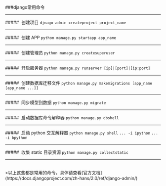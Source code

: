 ###django常用命令

------------


#####&nbsp; 创建项目
`djnago-admin createproject project_name`

------------


#####&nbsp; 创建 APP
`python manage.py startapp app_name`

------------

#####&nbsp; 创建管理员
`python manage.py createsuperuser`

------------

#####&nbsp; 开启服务器
`python manage.py runserver [ip]|[port]|[ip:port]`

------------
#####&nbsp; 创建数据库迁移文件
`python manage.py makemigrations [app_name [app_name ...]]`

------------

#####&nbsp;  同步模型到数据
`python manage.py migrate`

------------
#####&nbsp;  启动数据库命令解释器
`python manage.py dbshell`


------------


#####&nbsp;  启动 python 交互解释器
`python manage.py shell` `... -i ipython` `... -i bpython`

------------
#####&nbsp; 收集 static 目录资源
`python manage.py collectstatic`

------------


<br>
>以上这些都是常用的命令，具体请查看[官方文档](https://docs.djangoproject.com/zh-hans/2.0/ref/django-admin/)